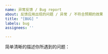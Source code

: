 ```yaml
---
name: 异常反馈 / Bug report
about: 反馈应用出现的问题 / 异常 / 不符合预期的效果
title: "[BUG] "
labels: bug
assignees: ''

---
```


简单清晰的描述你所遇到的问题：
